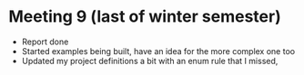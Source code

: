 # Meeting 9 (last of winter semester)

* Report done 
* Started examples being built, have an idea for the more complex one too
* Updated my project definitions a bit with an enum rule that I missed,


